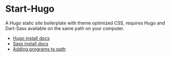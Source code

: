 # Start-Hugo

A Hugo static site boilerplate with theme optimized CSS, requires Hugo and Dart-Sass available on the same path on your computer.

- [Hugo install docs](https://gohugo.io/installation/)
- [Sass install docs](https://sass-lang.com/install/)
- [Adding programs to path](https://katiek2.github.io/path-doc/)